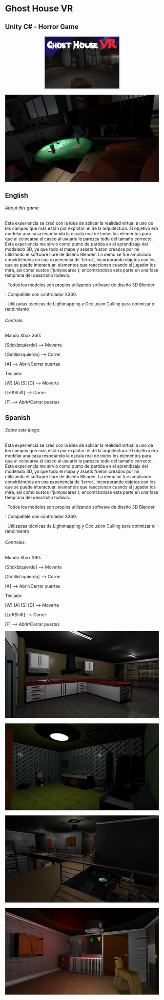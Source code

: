 # Ghost House VR
## Unity C# - Horror Game

<p align="center">
  <img src="https://raw.githubusercontent.com/Nacho-Lopez-Guerrero/Ghost-House-VR/main/Screenshots/GhostHouseVR_Title.png?raw=true"/>
</p>

![Alt text](/Screenshots/GhostHouseVR_1.png?raw=true )

## English
###### About this game:

Esta experiencia se creó con la idea de aplicar la realidad virtual a uno de los campos que más están por explotar: el de la arquitectura. El objetivo era modelar una casa respetando la escala real de todos los elementos para que al colocarse el casco al usuario le parezca todo del tamaño correcto. Esta experiencia me sirvió como punto de partida en el aprendizaje del modelado 3D, ya que todo el mapa y assets fueron creados por mí utilizando el software libre de diseño Blender. La demo se fue ampliando convirtiéndola en una experiencia de 'terror', incorporando objetos con los que se puede interactuar, elementos que reaccionan cuando el jugador los mira, así como sustos ('jumpscares'); encontrándose esta parte en una fase temprana del desarrollo todavía.

· Todos los modelos son propios utilizando software de diseño 3D Blender

· Compatible con controlador X360.

· Utilizadas técnicas de Lightmapping y Occlusion Culling para optimizar el rendimiento

 ###### Controls:

Mando Xbox 360:

[StickIzquierdo] --> Moverte

[GatilloIzquierdo] --> Correr

[A] --> Abrir/Cerrar puertas


Teclado:

[W] [A] [S] [D] --> Moverte

[LeftShift] --> Correr

[F] --> Abrir/Cerrar puertas

## Spanish
###### Sobre este juego:

Esta experiencia se creó con la idea de aplicar la realidad virtual a uno de los campos que más están por explotar: el de la arquitectura. El objetivo era modelar una casa respetando la escala real de todos los elementos para que al colocarse el casco al usuario le parezca todo del tamaño correcto. Esta experiencia me sirvió como punto de partida en el aprendizaje del modelado 3D, ya que todo el mapa y assets fueron creados por mí utilizando el software libre de diseño Blender. La demo se fue ampliando convirtiéndola en una experiencia de 'terror', incorporando objetos con los que se puede interactuar, elementos que reaccionan cuando el jugador los mira, así como sustos ('jumpscares'); encontrándose esta parte en una fase temprana del desarrollo todavía..

· Todos los modelos son propios utilizando software de diseño 3D Blender

· Compatible con controlador X360.

· Utilizadas técnicas de Lightmapping y Occlusion Culling para optimizar el rendimiento

 ###### Controles:

Mando Xbox 360:

[StickIzquierdo] --> Moverte

[GatilloIzquierdo] --> Correr

[A] --> Abrir/Cerrar puertas


Teclado:

[W] [A] [S] [D] --> Moverte

[LeftShift] --> Correr

[F] --> Abrir/Cerrar puertas


![Alt text](/Screenshots/GhostHouseVR_2.png?raw=true )

![Alt text](/Screenshots/GhostHouseVR_3.png?raw=true )

![Alt text](/Screenshots/GhostHouseVR_4.png?raw=true )

![Alt text](/Screenshots/GhostHouseVR_5.png?raw=true )